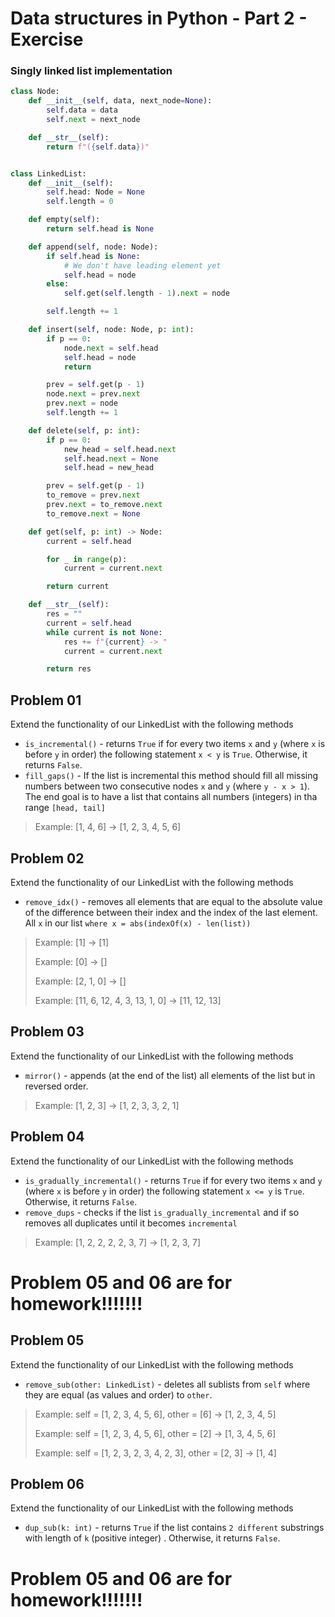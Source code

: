 # Data structures in Python - Part 2 - Exercise

### Singly linked list implementation

```python
class Node:
    def __init__(self, data, next_node=None):
        self.data = data
        self.next = next_node

    def __str__(self):
        return f"({self.data})"


class LinkedList:
    def __init__(self):
        self.head: Node = None
        self.length = 0

    def empty(self):
        return self.head is None

    def append(self, node: Node):
        if self.head is None:
            # We don't have leading element yet
            self.head = node
        else:
            self.get(self.length - 1).next = node

        self.length += 1

    def insert(self, node: Node, p: int):
        if p == 0:
            node.next = self.head
            self.head = node
            return

        prev = self.get(p - 1)
        node.next = prev.next
        prev.next = node
        self.length += 1

    def delete(self, p: int):
        if p == 0:
            new_head = self.head.next
            self.head.next = None
            self.head = new_head

        prev = self.get(p - 1)
        to_remove = prev.next
        prev.next = to_remove.next
        to_remove.next = None

    def get(self, p: int) -> Node:
        current = self.head

        for _ in range(p):
            current = current.next

        return current

    def __str__(self):
        res = ""
        current = self.head
        while current is not None:
            res += f"{current} -> "
            current = current.next

        return res
```

## Problem 01

Extend the functionality of our LinkedList with the following methods

- `is_incremental()` - returns `True` if for every two items `x` and `y` (where `x` is before `y` in order) the
  following statement `x < y` is `True`. Otherwise, it returns `False`.
- `fill_gaps()` - If the list is incremental this method should fill all missing numbers between two consecutive
  nodes `x` and `y` (where `y - x > 1`). The end goal is to have a list that contains all numbers (integers) in tha
  range `[head, tail]`

> Example: [1, 4, 6] -> [1, 2, 3, 4, 5, 6]

## Problem 02

Extend the functionality of our LinkedList with the following methods

- `remove_idx()` - removes all elements that are equal to the absolute value of the difference between their index and
  the index of the last element. All `x` in our list `where x = abs(indexOf(x) - len(list))`

> Example: [1] -> [1]
>
> Example: [0] -> []
>
> Example: [2, 1, 0] -> []
>
> Example: [11, 6, 12, 4, 3, 13, 1, 0] -> [11, 12, 13]

## Problem 03

Extend the functionality of our LinkedList with the following methods

- `mirror()` - appends (at the end of the list) all elements of the list but in reversed order.

> Example: [1, 2, 3] -> [1, 2, 3, 3, 2, 1]

## Problem 04

Extend the functionality of our LinkedList with the following methods

- `is_gradually_incremental()` - returns `True` if for every two items `x` and `y` (where `x` is before `y` in order)
  the following statement `x <= y` is `True`. Otherwise, it returns `False`.
- `remove_dups` - checks if the list `is_gradually_incremental` and if so removes all duplicates until it
  becomes `incremental`

> Example: [1, 2, 2, 2, 2, 3, 7] -> [1, 2, 3, 7]

# Problem 05 and 06 are for homework!!!!!!!

## Problem 05

Extend the functionality of our LinkedList with the following methods

- `remove_sub(other: LinkedList)` - deletes all sublists from `self` where they are equal (as values and order)
  to `other`.

> Example: self = [1, 2, 3, 4, 5, 6], other = [6] -> [1, 2, 3, 4, 5]
>
> Example: self = [1, 2, 3, 4, 5, 6], other = [2] -> [1, 3, 4, 5, 6]
>
> Example: self = [1, 2, 3, 2, 3, 4, 2, 3], other = [2, 3] -> [1, 4]

## Problem 06

Extend the functionality of our LinkedList with the following methods

- `dup_sub(k: int)` - returns `True` if the list contains `2 different` substrings with length of `k` (positive integer)
  . Otherwise, it returns `False`.

# Problem 05 and 06 are for homework!!!!!!!